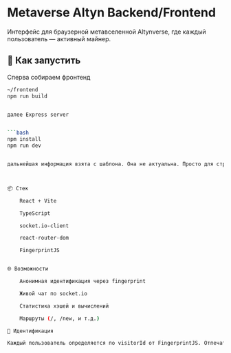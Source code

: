 # Metaverse Altyn  Backend/Frontend

Интерфейс для браузерной метавселенной Altynverse, где каждый пользователь — активный майнер.

## 🚀 Как запустить

Сперва собираем фронтенд


```bash
~/frontend 
npm run build


далее Express server


```bash
npm install
npm run dev


дальнейшая информация взята с шаблона. Она не актуальна. Просто для структуры



📦 Стек

    React + Vite

    TypeScript

    socket.io-client

    react-router-dom

    FingerprintJS


🌐 Возможности

    Анонимная идентификация через fingerprint

    Живой чат по socket.io

    Статистика хэшей и вычислений

    Маршруты (/, /new, и т.д.)

🧠 Идентификация

Каждый пользователь определяется по visitorId от FingerprintJS. Отпечаток не содержит персональных данных и не отправляется в сеть без вашего согласия.